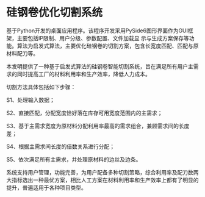 # 硅钢卷优化切割系统

基于Python开发的桌面应用程序。该程序开发采用PySide6图形界面作为GUI框架，主要包括IP限制、用户分级、参数配置、文件加载显
示与生成方案保存等功能。算法为启发式算法，主要优化硅钢卷的切割方案，包含长宽度匹配、匹配与原材料配刀等。

本发明提供了一种基于启发式算法的硅钢卷智能切割系统，旨在满足所有用户主需求的同时提高工厂的材料利用率和生产效率，降低人力成本。

切割方法具体包括如下步骤：

S1、处理输入数据；

S2、直接匹配，分配宽度恰好落在库存可用宽度范围内的主需求；

S3、基于主需求宽度为原材料分配利用率最高的需求组合，兼顾需求间的长度差；

S4、根据主需求间长度的倍数关系进行分配；

S5、依次满足所有主需求，并处理原材料的边丝及边条。

系统支持用户管理，功能完善，为用户配备多种切割策略，综合利用率及配刀数两大指标选出一种最优方案，相比人工方案在材料利用率和生产效率上都有了明显的提升，普遍适用于各种项目类型。
